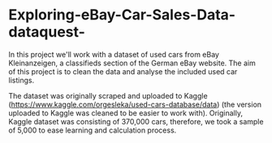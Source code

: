 # Exploring-eBay-Car-Sales-Data-dataquest-
In this project we'll work with a dataset of used cars from eBay Kleinanzeigen, a classifieds section of the German eBay website. The aim of this project is to clean the data and analyse the included used car listings.

The dataset was originally scraped and uploaded to Kaggle (https://www.kaggle.com/orgesleka/used-cars-database/data) (the version uploaded to Kaggle was cleaned to be easier to work with). Originally, Kaggle dataset was consisting of 370,000 cars, therefore, we took a sample of 5,000 to ease learning and calculation process.
